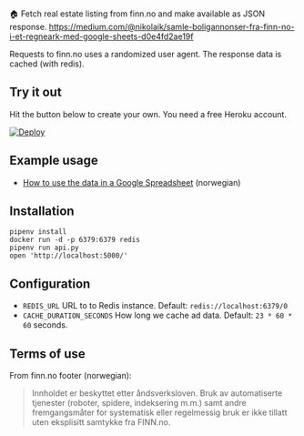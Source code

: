 🏠 Fetch real estate listing from finn.no and make available as JSON response.
https://medium.com/@nikolaik/samle-boligannonser-fra-finn-no-i-et-regneark-med-google-sheets-d0e4fd2ae19f

Requests to finn.no uses a randomized user agent. The response data is cached (with redis).

## Try it out
Hit the button below to create your own. You need a free Heroku account.

[![Deploy](https://www.herokucdn.com/deploy/button.svg)](https://heroku.com/deploy?template=https://github.com/nikolaik/pyfinn/tree/master)

## Example usage
- [How to use the data in a Google Spreadsheet](https://medium.com/@nikolaik/samle-boligannonser-fra-finn-no-i-et-regneark-med-google-sheets-d0e4fd2ae19f) (norwegian)

## Installation

    pipenv install
    docker run -d -p 6379:6379 redis
    pipenv run api.py
    open 'http://localhost:5000/'

## Configuration

- `REDIS_URL` URL to to Redis instance. Default: `redis://localhost:6379/0`
- `CACHE_DURATION_SECONDS` How long we cache ad data. Default: `23 * 60 * 60` seconds.

## Terms of use
From finn.no footer (norwegian):
> Innholdet er beskyttet etter åndsverksloven. Bruk av automatiserte tjenester (roboter, spidere, indeksering m.m.) samt andre fremgangsmåter for systematisk eller regelmessig bruk er ikke tillatt uten eksplisitt samtykke fra FINN.no.
